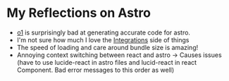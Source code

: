 # My Reflections on Astro

- [o1](https://openai.com/o1/) is surprisingly bad at generating accurate code for astro.
- I'm not sure how much I love the [Integrations](https://astro.build/integrations) side of things
- The speed of loading and care around bundle size is amazing!
- Annoying context switching between react and astro -> Causes issues (have to use lucide-react in astro files and lucid-react in react Component. Bad error messages to this order as well)
